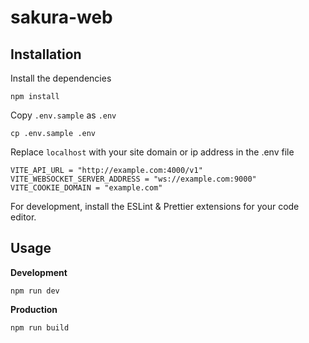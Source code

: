 # sakura-web

## Installation
Install the dependencies
```
npm install
```
Copy `.env.sample` as `.env`
```
cp .env.sample .env
```
Replace `localhost` with your site domain or ip address in the .env file
```
VITE_API_URL = "http://example.com:4000/v1"
VITE_WEBSOCKET_SERVER_ADDRESS = "ws://example.com:9000"
VITE_COOKIE_DOMAIN = "example.com"
```
For development, install the ESLint & Prettier extensions for your code editor.

## Usage
**Development**
```
npm run dev
```
**Production**
```
npm run build
```